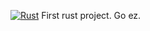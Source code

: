 [![Rust](https://github.com/CrunchwrapSupreme/raycaster/actions/workflows/rust.yml/badge.svg?branch=main)](https://github.com/CrunchwrapSupreme/raycaster/actions/workflows/rust.yml)
First rust project. Go ez.
